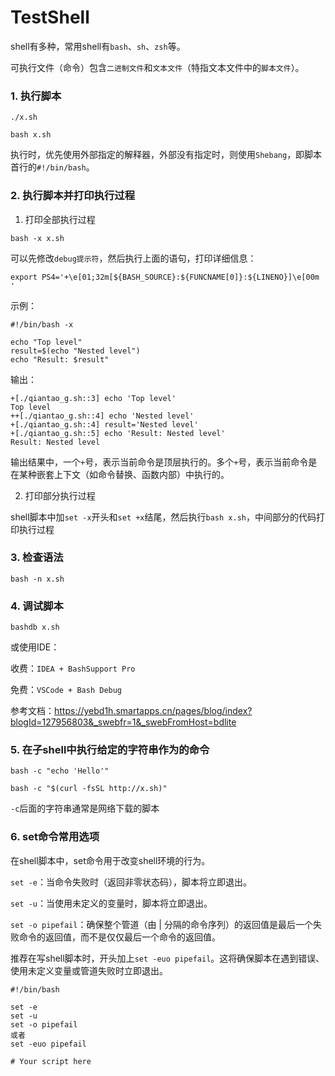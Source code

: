 # TestShell

shell有多种，常用shell有`bash`、`sh`、`zsh`等。

可执行文件（命令）包含`二进制文件`和`文本文件`（特指文本文件中的`脚本文件`）。

### 1. 执行脚本

`./x.sh`

`bash x.sh`

执行时，优先使用外部指定的解释器，外部没有指定时，则使用`Shebang`，即脚本首行的`#!/bin/bash`。

### 2. 执行脚本并打印执行过程

1. 打印全部执行过程

`bash -x x.sh`

可以先修改`debug提示符`，然后执行上面的语句，打印详细信息：

`export PS4='+\e[01;32m[${BASH_SOURCE}:${FUNCNAME[0]}:${LINENO}]\e[00m '`

示例：

```
#!/bin/bash -x

echo "Top level"
result=$(echo "Nested level")
echo "Result: $result"
```

输出：

```
+[./qiantao_g.sh::3] echo 'Top level'
Top level
++[./qiantao_g.sh::4] echo 'Nested level'
+[./qiantao_g.sh::4] result='Nested level'
+[./qiantao_g.sh::5] echo 'Result: Nested level'
Result: Nested level
```

输出结果中，一个`+`号，表示当前命令是顶层执行的。多个`+`号，表示当前命令是在某种嵌套上下文（如命令替换、函数内部）中执行的。

2. 打印部分执行过程

shell脚本中加`set -x`开头和`set +x`结尾，然后执行`bash x.sh`，中间部分的代码打印执行过程

### 3. 检查语法

`bash -n x.sh`

### 4. 调试脚本

`bashdb x.sh`

或使用IDE：

收费：`IDEA + BashSupport Pro`

免费：`VSCode + Bash Debug`

参考文档：https://yebd1h.smartapps.cn/pages/blog/index?blogId=127956803&_swebfr=1&_swebFromHost=bdlite

### 5. 在子shell中执行给定的字符串作为的命令

`bash -c "echo 'Hello'"`

`bash -c "$(curl -fsSL http://x.sh)"`

`-c`后面的字符串通常是网络下载的脚本

### 6. set命令常用选项

在shell脚本中，set命令用于改变shell环境的行为。

`set -e`：当命令失败时（返回非零状态码），脚本将立即退出。

`set -u`：当使用未定义的变量时，脚本将立即退出。

`set -o pipefail`：确保整个管道（由 | 分隔的命令序列）的返回值是最后一个失败命令的返回值，而不是仅仅最后一个命令的返回值。

推荐在写shell脚本时，开头加上`set -euo pipefail`。这将确保脚本在遇到错误、使用未定义变量或管道失败时立即退出。

```
#!/bin/bash

set -e
set -u
set -o pipefail
或者
set -euo pipefail

# Your script here
```
